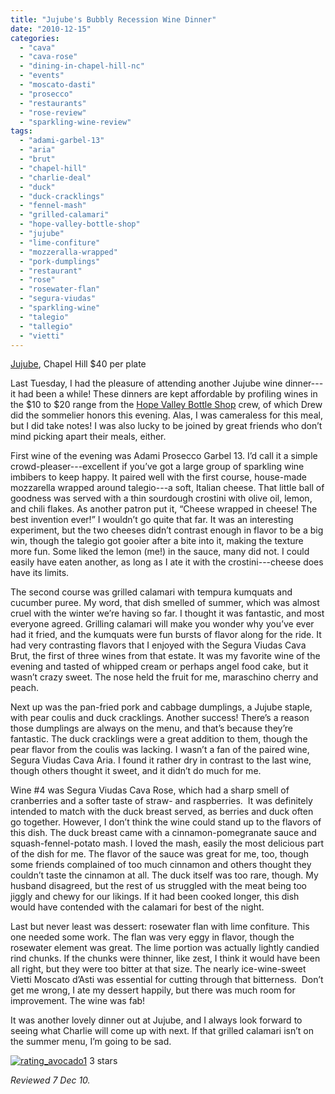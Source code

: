 ```yaml
---
title: "Jujube's Bubbly Recession Wine Dinner"
date: "2010-12-15"
categories:
  - "cava"
  - "cava-rose"
  - "dining-in-chapel-hill-nc"
  - "events"
  - "moscato-dasti"
  - "prosecco"
  - "restaurants"
  - "rose-review"
  - "sparkling-wine-review"
tags:
  - "adami-garbel-13"
  - "aria"
  - "brut"
  - "chapel-hill"
  - "charlie-deal"
  - "duck"
  - "duck-cracklings"
  - "fennel-mash"
  - "grilled-calamari"
  - "hope-valley-bottle-shop"
  - "jujube"
  - "lime-confiture"
  - "mozzeralla-wrapped"
  - "pork-dumplings"
  - "restaurant"
  - "rose"
  - "rosewater-flan"
  - "segura-viudas"
  - "sparkling-wine"
  - "talegio"
  - "tallegio"
  - "vietti"
---
```


[Jujube](http://jujuberestaurant.com/), Chapel Hill $40 per plate

Last Tuesday, I had the pleasure of attending another Jujube wine dinner---it had been a while! These dinners are kept affordable by profiling wines in the $10 to $20 range from the [Hope Valley Bottle Shop](http://www.hvbottleshop.com/) crew, of which Drew did the sommelier honors this evening. Alas, I was cameraless for this meal, but I did take notes! I was also lucky to be joined by great friends who don’t mind picking apart their meals, either.

First wine of the evening was Adami Prosecco Garbel 13. I’d call it a simple crowd-pleaser---excellent if you’ve got a large group of sparkling wine imbibers to keep happy. It paired well with the first course, house-made mozzarella wrapped around talegio---a soft, Italian cheese. That little ball of goodness was served with a thin sourdough crostini with olive oil, lemon, and chili flakes. As another patron put it, “Cheese wrapped in cheese! The best invention ever!” I wouldn’t go quite that far. It was an interesting experiment, but the two cheeses didn’t contrast enough in flavor to be a big win, though the talegio got gooier after a bite into it, making the texture more fun. Some liked the lemon (me!) in the sauce, many did not. I could easily have eaten another, as long as I ate it with the crostini---cheese does have its limits.

The second course was grilled calamari with tempura kumquats and cucumber puree. My word, that dish smelled of summer, which was almost cruel with the winter we’re having so far. I thought it was fantastic, and most everyone agreed. Grilling calamari will make you wonder why you’ve ever had it fried, and the kumquats were fun bursts of flavor along for the ride. It had very contrasting flavors that I enjoyed with the Segura Viudas Cava Brut, the first of three wines from that estate. It was my favorite wine of the evening and tasted of whipped cream or perhaps angel food cake, but it wasn’t crazy sweet. The nose held the fruit for me, maraschino cherry and peach.

Next up was the pan-fried pork and cabbage dumplings, a Jujube staple, with pear coulis and duck cracklings. Another success! There’s a reason those dumplings are always on the menu, and that’s because they’re fantastic. The duck cracklings were a great addition to them, though the pear flavor from the coulis was lacking. I wasn’t a fan of the paired wine, Segura Viudas Cava Aria. I found it rather dry in contrast to the last wine, though others thought it sweet, and it didn’t do much for me.

Wine #4 was Segura Viudas Cava Rose, which had a sharp smell of cranberries and a softer taste of straw- and raspberries.  It was definitely intended to match with the duck breast served, as berries and duck often go together. However, I don’t think the wine could stand up to the flavors of this dish. The duck breast came with a cinnamon-pomegranate sauce and squash-fennel-potato mash. I loved the mash, easily the most delicious part of the dish for me. The flavor of the sauce was great for me, too, though some friends complained of too much cinnamon and others thought they couldn’t taste the cinnamon at all. The duck itself was too rare, though. My husband disagreed, but the rest of us struggled with the meat being too jiggly and chewy for our likings. If it had been cooked longer, this dish would have contended with the calamari for best of the night.

Last but never least was dessert: rosewater flan with lime confiture. This one needed some work. The flan was very eggy in flavor, though the rosewater element was great. The lime portion was actually lightly candied rind chunks. If the chunks were thinner, like zest, I think it would have been all right, but they were too bitter at that size. The nearly ice-wine-sweet Vietti Moscato d’Asti was essential for cutting through that bitterness.  Don’t get me wrong, I ate my dessert happily, but there was much room for improvement. The wine was fab!

It was another lovely dinner out at Jujube, and I always look forward to seeing what Charlie will come up with next. If that grilled calamari isn’t on the summer menu, I’m going to be sad.




<div class="caption">

[![](http://s3.amazonaws.com/thegourmez-wpmedia/2009/02/rating_avocado1.gif "rating_avocado1")](http://s3.amazonaws.com/thegourmez-wpmedia/2009/02/rating_avocado1.gif) 3 stars</div>


_Reviewed 7 Dec 10._
